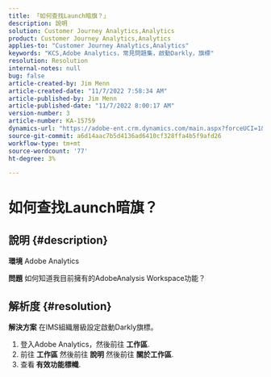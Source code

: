 ```yaml
---
title: 「如何查找Launch暗旗？」
description: 說明
solution: Customer Journey Analytics,Analytics
product: Customer Journey Analytics,Analytics
applies-to: "Customer Journey Analytics,Analytics"
keywords: "KCS,Adobe Analytics，常見問題集，啟動Darkly，旗標"
resolution: Resolution
internal-notes: null
bug: false
article-created-by: Jim Menn
article-created-date: "11/7/2022 7:58:34 AM"
article-published-by: Jim Menn
article-published-date: "11/7/2022 8:00:17 AM"
version-number: 3
article-number: KA-15759
dynamics-url: "https://adobe-ent.crm.dynamics.com/main.aspx?forceUCI=1&pagetype=entityrecord&etn=knowledgearticle&id=0b8172f4-715e-ed11-9561-6045bd0065f9"
source-git-commit: a6d14aac7b5d4136ad6410cf328ffa4b5f9afd26
workflow-type: tm+mt
source-wordcount: '77'
ht-degree: 3%

---
```


# 如何查找Launch暗旗？

## 說明 {#description}


<b>環境</b>
Adobe Analytics

<b>問題</b>
如何知道我目前擁有的AdobeAnalysis Workspace功能？


## 解析度 {#resolution}


<b>解決方案</b>
在IMS組織層級設定啟動Darkly旗標。

1. 登入Adobe Analytics，然後前往 <b>工作區</b>.
2. 前往 <b>工作區</b> 然後前往 <b>說明</b> 然後前往 <b>關於工作區</b>.
3. 查看<b> 有效功能標幟</b>.

